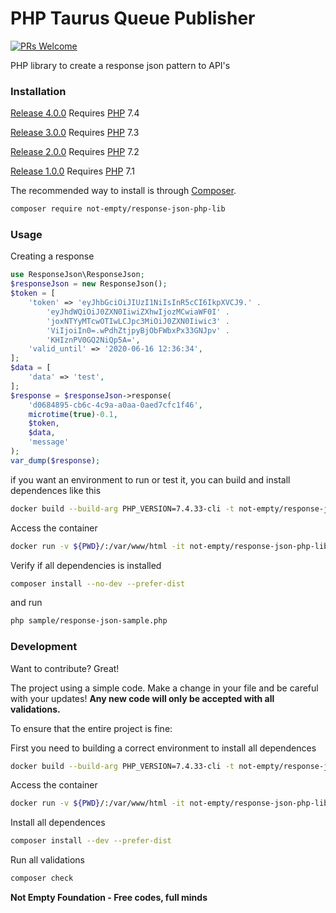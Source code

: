 # PHP Taurus Queue Publisher

[![PRs Welcome](https://img.shields.io/badge/PRs-welcome-brightgreen.svg?style=flat-square)](http://makeapullrequest.com)

PHP library to create a response json pattern to API's

### Installation

[Release 4.0.0](https://github.com/not-empty/response-json-php-lib/releases/tag/4.0.0) Requires [PHP](https://php.net) 7.4

[Release 3.0.0](https://github.com/not-empty/response-json-php-lib/releases/tag/3.0.0) Requires [PHP](https://php.net) 7.3

[Release 2.0.0](https://github.com/not-empty/response-json-php-lib/releases/tag/2.0.0) Requires [PHP](https://php.net) 7.2

[Release 1.0.0](https://github.com/not-empty/response-json-php-lib/releases/tag/1.0.0) Requires [PHP](https://php.net) 7.1

The recommended way to install is through [Composer](https://getcomposer.org/).

```sh
composer require not-empty/response-json-php-lib
```

### Usage

Creating a response

```php
use ResponseJson\ResponseJson;
$responseJson = new ResponseJson();
$token = [
    'token' => 'eyJhbGciOiJIUzI1NiIsInR5cCI6IkpXVCJ9.' .
        'eyJhdWQiOiJ0ZXN0IiwiZXhwIjozMCwiaWF0I' .
        'joxNTYyMTcwOTIwLCJpc3MiOiJ0ZXN0Iiwic3' .
        'ViIjoiIn0=.wPdhZtjpyBjObFWbxPx33GNJpv' .
        'KHIznPV0GQ2NiQp5A=',
    'valid_until' => '2020-06-16 12:36:34',
];
$data = [
    'data' => 'test',
];
$response = $responseJson->response(
    'd0684895-cb6c-4c9a-a0aa-0aed7cfc1f46',
    microtime(true)-0.1,
    $token,
    $data,
    'message'
);
var_dump($response);
```

if you want an environment to run or test it, you can build and install dependences like this

```sh
docker build --build-arg PHP_VERSION=7.4.33-cli -t not-empty/response-json-php-lib:php74 -f contrib/Dockerfile .
```

Access the container
```sh
docker run -v ${PWD}/:/var/www/html -it not-empty/response-json-php-lib:php74 bash
```

Verify if all dependencies is installed
```sh
composer install --no-dev --prefer-dist
```

and run
```sh
php sample/response-json-sample.php
```

### Development

Want to contribute? Great!

The project using a simple code.
Make a change in your file and be careful with your updates!
**Any new code will only be accepted with all validations.**

To ensure that the entire project is fine:

First you need to building a correct environment to install all dependences

```sh
docker build --build-arg PHP_VERSION=7.4.33-cli -t not-empty/response-json-php-lib:php74 -f contrib/Dockerfile .
```

Access the container
```sh
docker run -v ${PWD}/:/var/www/html -it not-empty/response-json-php-lib:php74 bash
```

Install all dependences
```sh
composer install --dev --prefer-dist
```

Run all validations
```sh
composer check
```

**Not Empty Foundation - Free codes, full minds**
